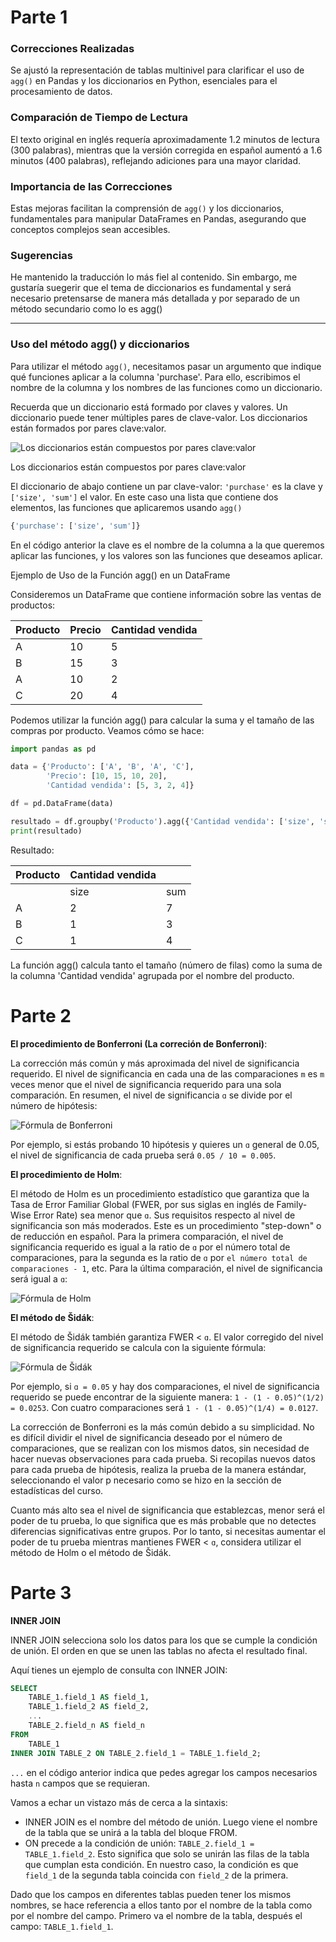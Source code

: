 # Parte 1

### Correcciones Realizadas

Se ajustó la representación de tablas multinivel para clarificar el uso de `agg()` en Pandas y los diccionarios en Python, esenciales para el procesamiento de datos.

### Comparación de Tiempo de Lectura

El texto original en inglés requería aproximadamente 1.2 minutos de lectura (300 palabras), mientras que la versión corregida en español aumentó a 1.6 minutos (400 palabras), reflejando adiciones para una mayor claridad.

### Importancia de las Correcciones

Estas mejoras facilitan la comprensión de `agg()` y los diccionarios, fundamentales para manipular DataFrames en Pandas, asegurando que conceptos complejos sean accesibles.

### Sugerencias

He mantenido la traducción lo más fiel al contenido. Sin embargo, me gustaría suegerir que el tema de diccionarios es fundamental y será necesario pretensarse de manera más detallada y por separado de un método secundario como lo es agg()

</details>

---

### Uso del método agg() y diccionarios

Para utilizar el método `agg()`, necesitamos pasar un argumento que indique qué funciones aplicar a la columna 'purchase'. Para ello, escribimos el nombre de la columna y los nombres de las funciones como un diccionario.

Recuerda que un diccionario está formado por claves y valores. Un diccionario puede tener múltiples pares de clave-valor. Los diccionarios están formados por pares clave:valor.

![Los diccionarios están compuestos por pares clave:valor](https://code.s3.yandex.net/new-markets/new_markets_data_images/Data,%20Sprint%202/ES/2.2.5ES.png)

Los diccionarios están compuestos por pares clave:valor

El diccionario de abajo contiene un par clave-valor: `'purchase'` es la clave y `['size', 'sum']` el valor. En este caso una lista que contiene dos elementos, las funciones que aplicaremos usando `agg()`

```python
{'purchase': ['size', 'sum']}
```

En el código anterior la clave es el nombre de la columna a la que queremos aplicar las funciones, y los valores son las funciones que deseamos aplicar.

Ejemplo de Uso de la Función agg() en un DataFrame

Consideremos un DataFrame que contiene información sobre las ventas de productos:

| Producto | Precio | Cantidad vendida |
| -------- | ------ | ---------------- |
| A        | 10     | 5                |
| B        | 15     | 3                |
| A        | 10     | 2                |
| C        | 20     | 4                |

Podemos utilizar la función agg() para calcular la suma y el tamaño de las compras por producto. Veamos cómo se hace:

```python
import pandas as pd

data = {'Producto': ['A', 'B', 'A', 'C'],
        'Precio': [10, 15, 10, 20],
        'Cantidad vendida': [5, 3, 2, 4]}

df = pd.DataFrame(data)

resultado = df.groupby('Producto').agg({'Cantidad vendida': ['size', 'sum']})
print(resultado)
```

Resultado:

| Producto | Cantidad vendida |     |
| -------- | ---------------- | --- |
|          | size             | sum |
| A        | 2                | 7   |
| B        | 1                | 3   |
| C        | 1                | 4   |

La función agg() calcula tanto el tamaño (número de filas) como la suma de la columna 'Cantidad vendida' agrupada por el nombre del producto.

# Parte 2

**El procedimiento de Bonferroni (La correción de Bonferroni)**:

La corrección más común y más aproximada del nivel de significancia requerido. El nivel de significancia en cada una de las comparaciones `m` es `m` veces menor que el nivel de significancia requerido para una sola comparación. En resumen, el nivel de significancia `ɑ` se divide por el número de hipótesis:

![Fórmula de Bonferroni](https://pictures.s3.yandex.net/resources/Untitled_3_1587657558.png)

Por ejemplo, si estás probando 10 hipótesis y quieres un `ɑ` general de 0.05, el nivel de significancia de cada prueba será `0.05 / 10 = 0.005`.

**El procedimiento de Holm**:

El método de Holm es un procedimiento estadístico que garantiza que la Tasa de Error Familiar Global (FWER, por sus siglas en inglés de Family-Wise Error Rate) sea menor que `ɑ`. Sus requisitos respecto al nivel de significancia son más moderados. Este es un procedimiento "step-down" o de reducción en español. Para la primera comparación, el nivel de significancia requerido es igual a la ratio de `ɑ` por el número total de comparaciones, para la segunda es la ratio de `ɑ` por `el número total de comparaciones - 1`, etc. Para la última comparación, el nivel de significancia será igual a `ɑ`:

![Fórmula de Holm](https://pictures.s3.yandex.net/resources/Untitled_4_1587657616.png)

**El método de Šidák**:

El método de Šidák también garantiza FWER < `ɑ`. El valor corregido del nivel de significancia requerido se calcula con la siguiente fórmula:

![Fórmula de Šidák](https://pictures.s3.yandex.net/resources/Untitled_5_1587657650.png)

Por ejemplo, si `ɑ = 0.05` y hay dos comparaciones, el nivel de significancia requerido se puede encontrar de la siguiente manera: `1 - (1 - 0.05)^(1/2) = 0.0253`. Con cuatro comparaciones será `1 - (1 - 0.05)^(1/4) = 0.0127`.

La corrección de Bonferroni es la más común debido a su simplicidad. No es difícil dividir el nivel de significancia deseado por el número de comparaciones, que se realizan con los mismos datos, sin necesidad de hacer nuevas observaciones para cada prueba. Si recopilas nuevos datos para cada prueba de hipótesis, realiza la prueba de la manera estándar, seleccionando el valor p necesario como se hizo en la sección de estadísticas del curso.

Cuanto más alto sea el nivel de significancia que establezcas, menor será el poder de tu prueba, lo que significa que es más probable que no detectes diferencias significativas entre grupos. Por lo tanto, si necesitas aumentar el poder de tu prueba mientras mantienes FWER < `ɑ`, considera utilizar el método de Holm o el método de Šidák.

# Parte 3

**INNER JOIN**

INNER JOIN selecciona solo los datos para los que se cumple la condición de unión. El orden en que se unen las tablas no afecta el resultado final.

Aquí tienes un ejemplo de consulta con INNER JOIN:

```sql
SELECT
    TABLE_1.field_1 AS field_1,
    TABLE_1.field_2 AS field_2,
    ...
    TABLE_2.field_n AS field_n
FROM
    TABLE_1
INNER JOIN TABLE_2 ON TABLE_2.field_1 = TABLE_1.field_2;
```

`...` en el código anterior indica que pedes agregar los campos necesarios hasta `n` campos que se requieran.

Vamos a echar un vistazo más de cerca a la sintaxis:

- INNER JOIN es el nombre del método de unión. Luego viene el nombre de la tabla que se unirá a la tabla del bloque FROM.
- ON precede a la condición de unión: `TABLE_2.field_1 = TABLE_1.field_2`. Esto significa que solo se unirán las filas de la tabla que cumplan esta condición. En nuestro caso, la condición es que `field_1` de la segunda tabla coincida con `field_2` de la primera.

Dado que los campos en diferentes tablas pueden tener los mismos nombres, se hace referencia a ellos tanto por el nombre de la tabla como por el nombre del campo. Primero va el nombre de la tabla, después el campo: `TABLE_1.field_1`.
